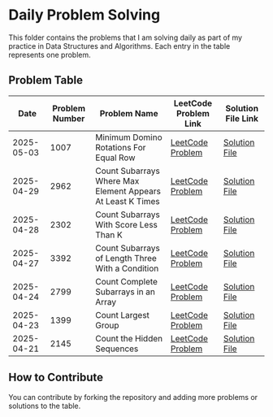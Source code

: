 # Daily Problem Solving

This folder contains the problems that I am solving daily as part of my practice in Data Structures and Algorithms. Each entry in the table represents one problem.

## Problem Table

| Date       | Problem Number | Problem Name                   | LeetCode Problem Link                                           | Solution File Link                                          |
|------------|----------------|--------------------------------|-----------------------------------------------------------------|------------------------------------------------------------|
| 2025-05-03 | 1007 | Minimum Domino Rotations For Equal Row | [LeetCode Problem](https://leetcode.com/problems/minimum-domino-rotations-for-equal-row/description/?envType=daily-question&envId=2025-05-03) | [Solution File](./2025-05-03_1007_Minimum_Domino_Rotations_For_Equal_Row.md) |
| 2025-04-29 | 2962 | Count Subarrays Where Max Element Appears At Least K Times | [LeetCode Problem](https://leetcode.com/problems/count-subarrays-where-max-element-appears-at-least-k-times/?envType=daily-question&envId=2025-04-29) | [Solution File](./2025-04-29_2962_Count_Subarrays_Where_Max_Element_Appears_At_Least_K_Times.md) |
| 2025-04-28 | 2302 | Count Subarrays With Score Less Than K | [LeetCode Problem](https://leetcode.com/problems/count-subarrays-with-score-less-than-k/description/?envType=daily-question&envId=2025-04-28) | [Solution File](./2025-04-28_2302_Count_Subarrays_With_Score_Less_Than_K.md) |
| 2025-04-27 | 3392           | Count Subarrays of Length Three With a Condition    | [LeetCode Problem](https://leetcode.com/problems/count-subarrays-of-length-three-with-a-condition/description/) | [Solution File](./2025-04-27_1399_Count_Subarrays_of_Length_Three_With_a_Condition.md) |
| 2025-04-24 | 2799           | Count Complete Subarrays in an Array    | [LeetCode Problem](https://leetcode.com/problems/count-complete-subarrays-in-an-array/description/) | [Solution File](./2025-04-24_2799_Count_Complete_SubArrays_in_an_Array.md) |
| 2025-04-23 | 1399           | Count Largest Group    | [LeetCode Problem](https://leetcode.com/problems/count-largest-group/description/) | [Solution File](./2025-04-23_3392_Count_Largest_Group.md) |
| 2025-04-21 | 2145           | Count the Hidden Sequences     | [LeetCode Problem](https://leetcode.com/problems/count-the-hidden-sequences/description/) | [Solution File](./2025-04-21_2145_Count_the_Hidden_Sequences.md) |


## How to Contribute

You can contribute by forking the repository and adding more problems or solutions to the table.



